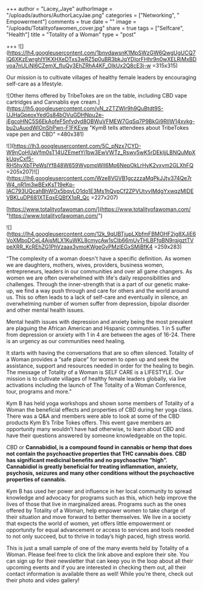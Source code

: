 +++
author = "Lacey_Jaye"
authorImage = "/uploads/authors/AuthorLacyJae.png"
categories = ["Networking", " Empowerment"]
comments = true
date = ""
image = "/uploads/Totalityofawomen_cover.jpg"
share = true
tags = ["Selfcare", "Health"]
title = "Totality of a Woman"
type = "post"

+++
![](https://lh4.googleusercontent.com/1bnvdawsnK1MpSWzGW6QwgUgUCQ7lQ6XKzEwrghIYIKXHXeDTxs3wRZ5p0uBR3bkJqYDlorFHhr9n0wXELRjMxBDvoa7nULiNl6CZemX_fIuQy3EhZRhA4KF_OIkUx2Q8cE3j-w =315x315)

Our mission is to cultivate villages of healthy female leaders by encouraging self-care as a lifestyle.

![Other items offered by TribeTokes are on the table, including CBD vape cartridges and Cannablis eye cream.](https://lh5.googleusercontent.com/vN_zZTZWlr9h9QuBtdt9S-UJHaGpeoxYedGs84bOVuGDHNpu2e-jEgcoHNC5S6EkAofeF5nfvdyd8OBWuVFMEW7GqSq7P9BkGi9RlIW14xvkg-bu2uAuodWlOnShPwn-F1FKEvw "KymB tells attendees about TribeTokes vape pen and CBD" =480x381)

![](https://lh3.googleusercontent.com/5C_pNzx7CYD-W9nCoHUaVfm0sT14UZEmetYi1bw3EwVWTz_Rswv5wK5rDEkljjLBNQuMpXkUqyCxf5-RH5hyXbTPeWslYf848W659WypmpWlI6Mp6NepOkLrHyK2vxym2GLXhFQ =205x207)![](https://lh6.googleusercontent.com/Wze8VGVB1gczzzaMqPkJJty374Qe7rW4_nR1m3wBExKsT19eKp-IAC793UQcahBhWOx5bqvLO1do1E3Ms1hQypCf2ZPVUtvvIMdgYxwqzMIDEVBKLuDP681XTEqxEQBfX1qR_Qc =227x207)

[https://www.totalityofawoman.com/](https://www.totalityofawoman.com/ "https://www.totalityofawoman.com/")

![](https://lh4.googleusercontent.com/12k_9qUBTjupLXbfmFBMOHF2jg8XJiE6VoXMboDCeL4AjsMLX1KuWKL8cmycAw1sCIb66mUyTHLBFfqBN9rqjgztTVpeXRR_KcREhZG1PhVzaax3ymoKWgeGvPMzIEGxSMiBfK4 =259x283)

“The complexity of a woman doesn't have a specific definition. As women we are daughters, mothers, wives, providers, business women, entrepreneurs, leaders in our communities and over all game changers. As women we are often overwhelmed with life's daily responsibilities and challenges. Through the inner-strength that is a part of our genetic make-up, we find a way push through and care for others and the world around us. This so often leads to a lack of self-care and eventually in silence, an overwhelming number of women suffer from depression, bipolar disorder and other mental health issues.

Mental health issues with depression and anxiety being the most prevalent are plaguing the African American and Hispanic communities. 1 in 5 suffer from depression or anxiety with 1 in 4 are between the ages of 16-24. There is an urgency as our communities need healing.

It starts with having the conversations that are so often silenced. Totality of a Woman provides a “safe place” for women to open up and seek the assistance, support and resources needed in order for the healing to begin. The message of Totality of a Woman is SELF CARE is a LIFESTYLE. Our mission is to cultivate villages of healthy female leaders globally, via live activations including the launch of The Totality of a Woman Conference, tour, programs and more.”

Kym B has held yoga workshops and shown some members of Totality of a Woman the beneficial effects and properties of CBD during her yoga class. There was a Q&A and members were able to look at some of the CBD products Kym B’s Tribe Tokes offers. This event gave members an opportunity many wouldn’t have had otherwise, to learn about CBD and have their questions answered by someone knowledgeable on the topic.

CBD or **Cannabidiol, is a compound found in cannabis or hemp that does not contain the psychoactive properties that THC cannabis does. CBD has significant medicinal benefits and no psychoactive “high”. Cannabidiol is greatly beneficial for treating inflammation, anxiety, psychosis, seizures and many other conditions without the psychoactive properties of cannabis.**

Kym B has used her power and influence in her local community to spread knowledge and advocacy for programs such as this, which help improve the lives of those that live in marginalized areas. Programs such as the ones offered by Totality of a Woman, help empower women to take charge of their situation and move forward to better themselves. We live in a society that expects the world of women, yet offers little empowerment or opportunity for equal advancement or access to services and tools needed to not only succeed, but to thrive in today’s high paced, high stress world.

This is just a small sample of one of the many events held by Totality of a Woman. Please feel free to click the link above and explore their site. You can sign up for their newsletter that can keep you in the loop about all their upcoming events and if you are interested in checking them out, all their contact information is available there as well! While you’re there, check out their photo and video gallery!